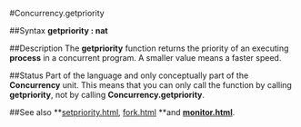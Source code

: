 
#Concurrency.getpriority

##Syntax
**getpriority : nat**



##Description
The **getpriority** function returns the priority of an executing **process** in a concurrent program.  A smaller value means a faster speed.



##Status
Part of the language and only conceptually part of the **Concurrency** unit. 
This means that you can only call the function by calling **getpriority**, not by calling **Concurrency.getpriority**.



##See also
**[setpriority.html](setpriority), [fork.html](fork) **and **[monitor.html](monitor)**.


